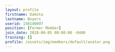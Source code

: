 ```yaml
---
layout: profile
firstname: Dakota
lastname: Boyers
userid: 150140097
position: [Former Member]
join_date: 2018-06-05 00:00:00 -0400
training: []
profile: /assets/img/members/default/avatar.png
---
```

